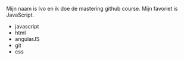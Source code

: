 Mijn naam is Ivo en ik doe de mastering github course. Mijn favoriet is JavaScript.

* javascript
* html
* angularJS
* git
* css